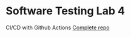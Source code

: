 # Software Testing Lab 4
CI/CD with Github Actions
[Complete repo](https://github.com/Shoot-to-root/st_nycu_lab4_309505031)
